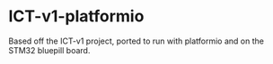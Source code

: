 # ICT-v1-platformio
Based off the ICT-v1 project, ported to run with platformio and on the STM32 bluepill board.

